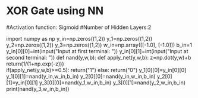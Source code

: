 # XOR Gate using NN
#Activation function: Sigmoid
#Number of Hidden Layers:2

import numpy as np
y_in=np.zeros((1,2))
y_1=np.zeros((1,2))
y_2=np.zeros((1,2)) 
y_3=np.zeros((1,2)) 
w_in=np.array([[-1.0], [-1.0]]) 
b_in=1
y_in[0][0]=int(input("Input at first terminal: ")) 
y_in[0][1]=int(input("Input at second terminal: ")) 
def nand(y,w,b):
   def apply_net(y,w,b): 
    z=np.dot(y,w)+b 
        return(1/(1+np.exp(-z)))   
    if(apply_net(y,w,b)>=0.5): 
        return("1") 
    else: 
        return("0")
y_1[0][0]=y_in[0][0]
y_1[0][1]=nand(y_in,w_in,b_in)
y_2[0][0]=nand(y_in,w_in,b_in)
y_2[0][1]=y_in[0][1]
y_3[0][0]=nand(y_1,w_in,b_in)
y_3[0][1]=nand(y_2,w_in,b_in)
print(nand(y_3,w_in,b_in))

